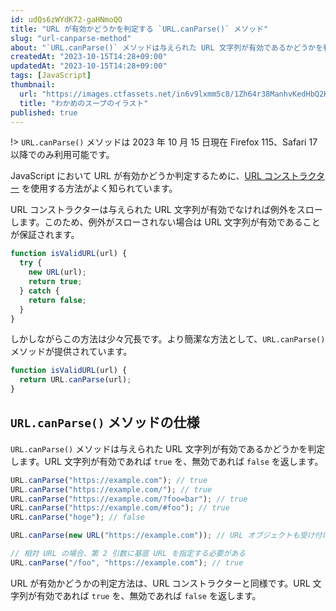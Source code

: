 ```yaml
---
id: udQs6zWYdK72-gaHNmoQO
title: "URL が有効かどうかを判定する `URL.canParse()` メソッド"
slug: "url-canparse-method"
about: "`URL.canParse()` メソッドは与えられた URL 文字列が有効であるかどうかを判定します。URL 文字列が有効であれば `true` を、無効であれば `false` を返します。これは URL コンストラクターを用いた `try...catch` 文による判定よりも簡潔に記述できます。"
createdAt: "2023-10-15T14:28+09:00"
updatedAt: "2023-10-15T14:28+09:00"
tags: [JavaScript]
thumbnail:
  url: "https://images.ctfassets.net/in6v9lxmm5c8/1Zh64r38ManhvKedHbQ2Kc/787597ddad6cc18640cd8c3fd5b0477f/wakame-soup_19332.png"
  title: "わかめのスープのイラスト"
published: true
---
```


!> `URL.canParse()` メソッドは 2023 年 10 月 15 日現在 Firefox 115、Safari 17 以降でのみ利用可能です。

JavaScript において URL が有効かどうか判定するために、[URL コンストラクター](https://developer.mozilla.org/ja/docs/Web/API/URL/URL) を使用する方法がよく知られています。

URL コンストラクターは与えられた URL 文字列が有効でなければ例外をスローします。このため、例外がスローされない場合は URL 文字列が有効であることが保証されます。

```js
function isValidURL(url) {
  try {
    new URL(url);
    return true;
  } catch {
    return false;
  }
}
```

しかしながらこの方法は少々冗長です。より簡潔な方法として、`URL.canParse()` メソッドが提供されています。

```js
function isValidURL(url) {
  return URL.canParse(url);
}
```

## `URL.canParse()` メソッドの仕様

`URL.canParse()` メソッドは与えられた URL 文字列が有効であるかどうかを判定します。URL 文字列が有効であれば `true` を、無効であれば `false` を返します。

```js
URL.canParse("https://example.com"); // true
URL.canParse("https://example.com/"); // true
URL.canParse("https://example.com/?foo=bar"); // true
URL.canParse("https://example.com/#foo"); // true
URL.canParse("hoge"); // false

URL.canParse(new URL("https://example.com")); // URL オブジェクトも受け付ける

// 相対 URL の場合、第 2 引数に基底 URL を指定する必要がある
URL.canParse("/foo", "https://example.com"); // true
```

URL が有効かどうかの判定方法は、URL コンストラクターと同様です。URL 文字列が有効であれば `true` を、無効であれば `false` を返します。

